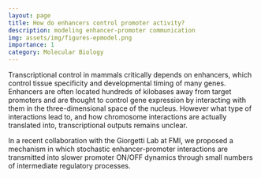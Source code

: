 ```yaml
---
layout: page
title: How do enhancers control promoter activity?
description: modeling enhancer-promoter communication
img: assets/img/figures-epmodel.png
importance: 1
category: Molecular Biology
---
```


Transcriptional control in mammals critically depends on enhancers, which control tissue specificity and
developmental timing of many genes. Enhancers are often located hundreds of kilobases away from target promoters and are thought to control gene expression by interacting with them in the three-dimensional space of the nucleus. However what type of interactions lead to, and how chromosome interactions are actually translated into, transcriptional outputs remains unclear. 

In a recent collaboration with the Giorgetti Lab at FMI, we proposed a mechanism in which stochastic enhancer-promoter interactions are transmitted into slower promoter ON/OFF dynamics through small numbers of intermediate regulatory processes.

